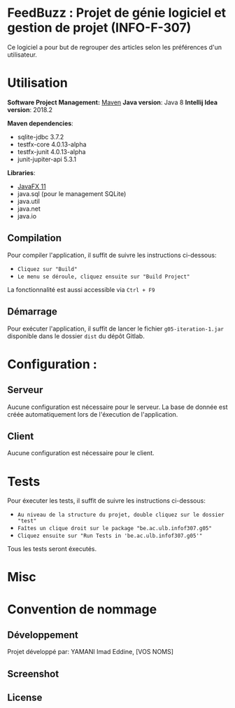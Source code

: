 # FeedBuzz : Projet de génie logiciel et gestion de projet (INFO-F-307)


Ce logiciel a pour  but de regrouper des articles selon les préférences d'un utilisateur.

# Utilisation

**Software Project Management:** [Maven](https://maven.apache.org/)
**Java version**: Java 8
**Intellij Idea version**: 2018.2

**Maven dependencies**:
 - sqlite-jdbc 3.7.2
 - testfx-core 4.0.13-alpha
 - testfx-junit 4.0.13-alpha
 - junit-jupiter-api 5.3.1

**Libraries**:

 - [JavaFX 11](https://openjfx.io/)
 - java.sql (pour le management SQLite)
 - java.util
 - java.net
 - java.io

## Compilation

Pour compiler l'application, il suffit de suivre les instructions ci-dessous:

 - `Cliquez sur "Build"`
 - `Le menu se déroule, cliquez ensuite sur "Build Project"`

La fonctionnalité est aussi accessible via `Ctrl + F9`

## Démarrage 

Pour exécuter l'application, il suffit de lancer le fichier `g05-iteration-1.jar` disponible dans le dossier `dist` du dépôt Gitlab.
# Configuration :

## Serveur 

Aucune configuration est nécessaire pour le serveur. La base de donnée est créée automatiquement lors de l'éxecution de l'application.
## Client

Aucune configuration est nécessaire pour le client.

# Tests

Pour éxecuter les tests, il suffit de suivre les instructions ci-dessous:

 - `Au niveau de la structure du projet, double cliquez sur le dossier "test"`
 - `Faîtes un clique droit sur le package "be.ac.ulb.infof307.g05"`
 - `Cliquez ensuite sur "Run Tests in 'be.ac.ulb.infof307.g05'"`

Tous les tests seront éxecutés.

# Misc


# Convention de nommage

## Développement
Projet développé par:
YAMANI Imad Eddine, [VOS NOMS]

## Screenshot

## License
